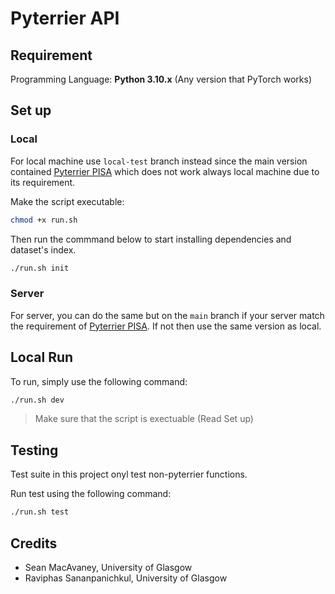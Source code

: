 # Pyterrier API
## Requirement
Programming Language: **Python 3.10.x** (Any version that PyTorch works)
## Set up
### Local
For local machine use `local-test` branch instead since the main version contained [Pyterrier PISA](https://github.com/terrierteam/pyterrier_pisa) which does not work always local machine due to its requirement.

Make the script executable:
```bash
chmod +x run.sh
```
Then run the commmand below to start installing dependencies and dataset's index.
```bash
./run.sh init
```
### Server
For server, you can do the same but on the `main` branch if your server match the requirement of [Pyterrier PISA](https://github.com/terrierteam/pyterrier_pisa). If not then use the same version as local.

## Local Run
To run, simply use the following command:
```bash
./run.sh dev
```
> Make sure that the script is exectuable (Read Set up)

## Testing
Test suite in this project onyl test non-pyterrier functions. 

Run test using the following command:
```bash
./run.sh test
```

## Credits
- Sean MacAvaney, University of Glasgow
- Raviphas Sananpanichkul, University of Glasgow